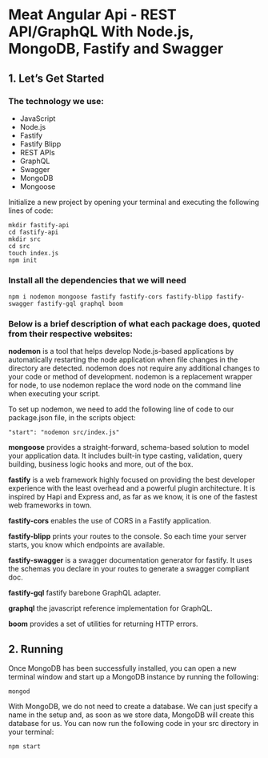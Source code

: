 # Meat Angular Api - REST API/GraphQL With Node.js, MongoDB, Fastify and Swagger

## 1. Let’s Get Started

### The technology we use:

- JavaScript
- Node.js
- Fastify
- Fastify Blipp
- REST APIs
- GraphQL
- Swagger
- MongoDB
- Mongoose

Initialize a new project by opening your terminal and executing the following lines of code:

```
mkdir fastify-api
cd fastify-api
mkdir src
cd src
touch index.js
npm init
```

### Install all the dependencies that we will need

`npm i nodemon mongoose fastify fastify-cors fastify-blipp fastify-swagger fastify-gql graphql boom`

### Below is a brief description of what each package does, quoted from their respective websites:

**nodemon** is a tool that helps develop Node.js-based applications by automatically restarting the node application when file changes in the directory are detected. nodemon does not require any additional changes to your code or method of development. nodemon is a replacement wrapper for node, to use nodemon replace the word node on the command line when executing your script.

To set up nodemon, we need to add the following line of code to our package.json file, in the scripts object:

`"start": "nodemon src/index.js"`

**mongoose** provides a straight-forward, schema-based solution to model your application data. It includes built-in type casting, validation, query building, business logic hooks and more, out of the box.

**fastify** is a web framework highly focused on providing the best developer experience with the least overhead and a powerful plugin architecture. It is inspired by Hapi and Express and, as far as we know, it is one of the fastest web frameworks in town.

**fastify-cors** enables the use of CORS in a Fastify application.

**fastify-blipp** prints your routes to the console. So each time your server starts, you know which endpoints are available.

**fastify-swagger** is a swagger documentation generator for fastify. It uses the schemas you declare in your routes to generate a swagger compliant doc.

**fastify-gql** fastify barebone GraphQL adapter.

**graphql** the javascript reference implementation for GraphQL.

**boom** provides a set of utilities for returning HTTP errors.

## 2. Running

Once MongoDB has been successfully installed, you can open a new terminal window and start up a MongoDB instance by running the following:

`mongod`

With MongoDB, we do not need to create a database. We can just specify a name in the setup and, as soon as we store data, MongoDB will create this database for us. You can now run the following code in your src directory in your terminal:

`npm start`

